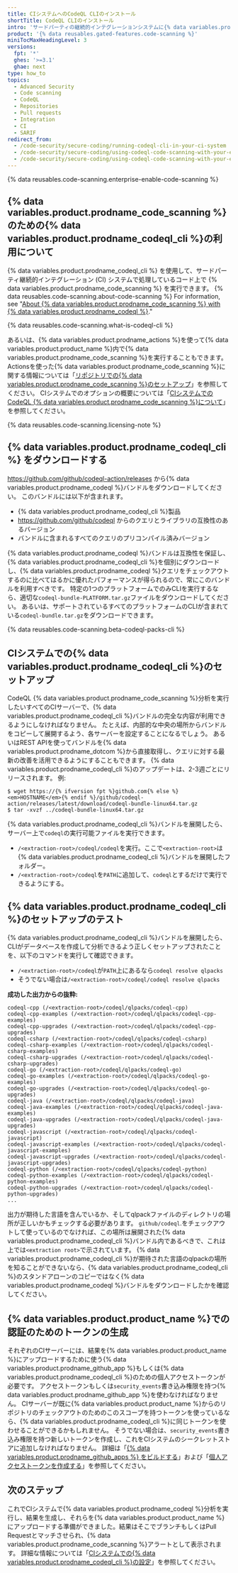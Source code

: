 ```yaml
---
title: CIシステムへのCodeQL CLIのインストール
shortTitle: CodeQL CLIのインストール
intro: 'サードパーティの継続的インテグレーションシステムに{% data variables.product.prodname_codeql_cli %}をインストールし、{% data variables.product.prodname_codeql %} {% data variables.product.prodname_code_scanning %}を実行するために使用できます。'
product: '{% data reusables.gated-features.code-scanning %}'
miniTocMaxHeadingLevel: 3
versions:
  fpt: '*'
  ghes: '>=3.1'
  ghae: next
type: how_to
topics:
  - Advanced Security
  - Code scanning
  - CodeQL
  - Repositories
  - Pull requests
  - Integration
  - CI
  - SARIF
redirect_from:
  - /code-security/secure-coding/running-codeql-cli-in-your-ci-system
  - /code-security/secure-coding/using-codeql-code-scanning-with-your-existing-ci-system/running-codeql-cli-in-your-ci-system
  - /code-security/secure-coding/using-codeql-code-scanning-with-your-existing-ci-system/installing-codeql-cli-in-your-ci-system
---
```


{% data reusables.code-scanning.enterprise-enable-code-scanning %}

## {% data variables.product.prodname_code_scanning %}のための{% data variables.product.prodname_codeql_cli %}の利用について

{% data variables.product.prodname_codeql_cli %} を使用して、サードパーティ継続的インテグレーション (CI) システムで処理しているコード上で {% data variables.product.prodname_code_scanning %} を実行できます。 {% data reusables.code-scanning.about-code-scanning %} For information, see "[About {% data variables.product.prodname_code_scanning %} with {% data variables.product.prodname_codeql %}](/code-security/secure-coding/automatically-scanning-your-code-for-vulnerabilities-and-errors/about-code-scanning-with-codeql)."

{% data reusables.code-scanning.what-is-codeql-cli %}

あるいは、{% data variables.product.prodname_actions %}を使って{% data variables.product.product_name %}内で{% data variables.product.prodname_code_scanning %}を実行することもできます。 Actionsを使った{% data variables.product.prodname_code_scanning %}に関する情報については「[リポジトリでの{% data variables.product.prodname_code_scanning %}のセットアップ](/code-security/secure-coding/setting-up-code-scanning-for-a-repository)」を参照してください。 CIシステムでのオプションの概要については「[CIシステムでのCodeQL {% data variables.product.prodname_code_scanning %}について](/code-security/secure-coding/about-codeql-code-scanning-in-your-ci-system)」を参照してください。

{% data reusables.code-scanning.licensing-note %}

## {% data variables.product.prodname_codeql_cli %} をダウンロードする

https://github.com/github/codeql-action/releases から{% data variables.product.prodname_codeql %}バンドルをダウンロードしてください。 このバンドルには以下が含まれます。

- {% data variables.product.prodname_codeql_cli %}製品
- https://github.com/github/codeql からのクエリとライブラリの互換性のあるバージョン
- バンドルに含まれるすべてのクエリのプリコンパイル済みバージョン

{% data variables.product.prodname_codeql %}バンドルは互換性を保証し、{% data variables.product.prodname_codeql_cli %}を個別にダウンロードし、{% data variables.product.prodname_codeql %}クエリをチェックアウトするのに比べてはるかに優れたパフォーマンスが得られるので、常にこのバンドルを利用すべきです。 特定の1つのプラットフォームでのみCLIを実行するなら、適切な`codeql-bundle-PLATFORM.tar.gz`ファイルをダウンロードしてください。 あるいは、サポートされているすべてのプラットフォームのCLIが含まれている`codeql-bundle.tar.gz`をダウンロードできます。

{% data reusables.code-scanning.beta-codeql-packs-cli %}

## CIシステムでの{% data variables.product.prodname_codeql_cli %}のセットアップ

CodeQL {% data variables.product.prodname_code_scanning %}分析を実行したいすべてのCIサーバーで、{% data variables.product.prodname_codeql_cli %}バンドルの完全な内容が利用できるようにしなければなりません。 たとえば、内部的な中央の場所からバンドルをコピーして展開するよう、各サーバーを設定することになるでしょう。 あるいはREST APIを使ってバンドルを{% data variables.product.prodname_dotcom %}から直接取得し、クエリに対する最新の改善を活用できるようにすることもできます。 {% data variables.product.prodname_codeql_cli %}のアップデートは、2-3週ごとにリリースされます。 例:

```shell
$ wget https://{% ifversion fpt %}github.com{% else %}<em>HOSTNAME</em>{% endif %}/github/codeql-action/releases/latest/download/codeql-bundle-linux64.tar.gz
$ tar -xvzf ../codeql-bundle-linux64.tar.gz
```

{% data variables.product.prodname_codeql_cli %}バンドルを展開したら、サーバー上で`codeql`の実行可能ファイルを実行できます。

- `/<extraction-root>/codeql/codeql`を実行。ここで`<extraction-root>`は{% data variables.product.prodname_codeql_cli %}バンドルを展開したフォルダー。
- `/<extraction-root>/codeql`を`PATH`に追加して、`codeql`とするだけで実行できるようにする。

## {% data variables.product.prodname_codeql_cli %}のセットアップのテスト

{% data variables.product.prodname_codeql_cli %}バンドルを展開したら、CLIがデータベースを作成して分析できるよう正しくセットアップされたことを、以下のコマンドを実行して確認できます。

- `/<extraction-root>/codeql`が`PATH`上にあるなら`codeql resolve qlpacks`
- そうでない場合は`/<extraction-root>/codeql/codeql resolve qlpacks`

**成功した出力からの抜粋:**
```
codeql-cpp (/<extraction-root>/codeql/qlpacks/codeql-cpp)
codeql-cpp-examples (/<extraction-root>/codeql/qlpacks/codeql-cpp-examples)
codeql-cpp-upgrades (/<extraction-root>/codeql/qlpacks/codeql-cpp-upgrades)
codeql-csharp (/<extraction-root>/codeql/qlpacks/codeql-csharp)
codeql-csharp-examples (/<extraction-root>/codeql/qlpacks/codeql-csharp-examples)
codeql-csharp-upgrades (/<extraction-root>/codeql/qlpacks/codeql-csharp-upgrades)
codeql-go (/<extraction-root>/codeql/qlpacks/codeql-go)
codeql-go-examples (/<extraction-root>/codeql/qlpacks/codeql-go-examples)
codeql-go-upgrades (/<extraction-root>/codeql/qlpacks/codeql-go-upgrades)
codeql-java (/<extraction-root>/codeql/qlpacks/codeql-java)
codeql-java-examples (/<extraction-root>/codeql/qlpacks/codeql-java-examples)
codeql-java-upgrades (/<extraction-root>/codeql/qlpacks/codeql-java-upgrades)
codeql-javascript (/<extraction-root>/codeql/qlpacks/codeql-javascript)
codeql-javascript-examples (/<extraction-root>/codeql/qlpacks/codeql-javascript-examples)
codeql-javascript-upgrades (/<extraction-root>/codeql/qlpacks/codeql-javascript-upgrades)
codeql-python (/<extraction-root>/codeql/qlpacks/codeql-python)
codeql-python-examples (/<extraction-root>/codeql/qlpacks/codeql-python-examples)
codeql-python-upgrades (/<extraction-root>/codeql/qlpacks/codeql-python-upgrades)
...
```

出力が期待した言語を含んでいるか、そしてqlpackファイルのディレクトリの場所が正しいかもチェックする必要があります。 `github/codeql`.をチェックアウトして使っているのでなければ、この場所は展開された{% data variables.product.prodname_codeql_cli %}バンドル内であるべきで、これは上では`<extraction root>`で示されています。 {% data variables.product.prodname_codeql_cli %}が期待された言語のqlpackの場所を知ることができないなら、{% data variables.product.prodname_codeql_cli %}のスタンドアローンのコピーではなく{% data variables.product.prodname_codeql %}バンドルをダウンロードしたかを確認してください。

## {% data variables.product.product_name %}での認証のためのトークンの生成

それぞれのCIサーバーには、結果を{% data variables.product.product_name %}にアップロードするために使う{% data variables.product.prodname_github_app %}もしくは{% data variables.product.prodname_codeql_cli %}のための個人アクセストークンが必要です。 アクセストークンもしくは`security_events`書き込み権限を持つ{% data variables.product.prodname_github_app %}を使わなければなりません。 CIサーバーが既に{% data variables.product.product_name %}からのリポジトリのチェックアウトのためのこのスコープを持つトークンを使っているなら、{% data variables.product.prodname_codeql_cli %}に同じトークンを使わせることができるかもしれません。 そうでない場合は、`security_events`書き込み権限を持つ新しいトークンを作成し、これをCIシステムのシークレットストアに追加しなければなりません。 詳細は「[{% data variables.product.prodname_github_apps %} をビルドする](/developers/apps/building-github-apps)」および「[個人アクセストークンを作成する](/github/authenticating-to-github/creating-a-personal-access-token)」を参照してください。

## 次のステップ

これでCIシステムで{% data variables.product.prodname_codeql %}分析を実行し、結果を生成し、それらを{% data variables.product.product_name %}にアップロードする準備ができました。結果はそこでブランチもしくはPull Requestとマッチさせられ、{% data variables.product.prodname_code_scanning %}アラートとして表示されます。 詳細な情報については「[CIシステムでの{% data variables.product.prodname_codeql_cli %}の設定](/code-security/secure-coding/using-codeql-code-scanning-with-your-existing-ci-system/configuring-codeql-cli-in-your-ci-system)」を参照してください。
